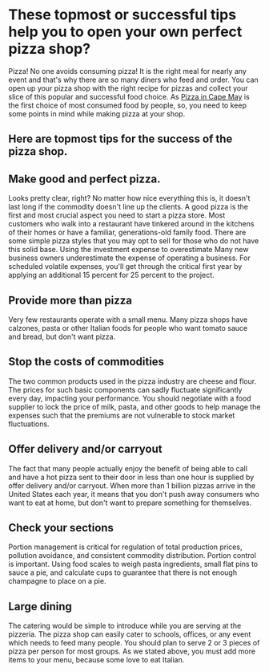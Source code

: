 # These topmost or successful tips help you to open your own perfect pizza shop?
Pizza! No one avoids consuming pizza! It is the right meal for nearly any event and that's why there are so many diners who feed and order. You can open up your pizza shop with the right recipe for pizzas and collect your slice of this popular and successful food choice. As [Pizza in Cape May](https://pizzaheavench.com/) is the first choice of most consumed food by people, so, you need to keep some points in mind while making pizza at your shop. 
## Here are topmost tips for the success of the pizza shop. 
## Make good and perfect pizza.
Looks pretty clear, right? No matter how nice everything this is, it doesn't last long if the commodity doesn't line up the clients. A good pizza is the first and most crucial aspect you need to start a pizza store. Most customers who walk into a restaurant have tinkered around in the kitchens of their homes or have a familiar, generations-old family food. There are some simple pizza styles that you may opt to sell for those who do not have this solid base.
Using the investment expense to overestimate
Many new business owners underestimate the expense of operating a business. For scheduled volatile expenses, you'll get through the critical first year by applying an additional 15 percent for 25 percent to the project.
## Provide more than pizza
Very few restaurants operate with a small menu. Many pizza shops have calzones, pasta or other Italian foods for people who want tomato sauce and bread, but don't want pizza.
## Stop the costs of commodities
The two common products used in the pizza industry are cheese and flour. The prices for such basic components can sadly fluctuate significantly every day, impacting your performance. You should negotiate with a food supplier to lock the price of milk, pasta, and other goods to help manage the expenses such that the premiums are not vulnerable to stock market fluctuations.
## Offer delivery and/or carryout
The fact that many people actually enjoy the benefit of being able to call and have a hot pizza sent to their door in less than one hour is supplied by offer delivery and/or carryout. When more than 1 billion pizzas arrive in the United States each year, it means that you don't push away consumers who want to eat at home, but don't want to prepare something for themselves.
## Check your sections
Portion management is critical for regulation of total production prices, pollution avoidance, and consistent commodity distribution. Portion control is important. Using food scales to weigh pasta ingredients, small flat pins to sauce a pie, and calculate cups to guarantee that there is not enough champagne to place on a pie.
## Large dining
The catering would be simple to introduce while you are serving at the pizzeria. The pizza shop can easily cater to schools, offices, or any event which needs to feed many people. You should plan to serve 2 or 3 pieces of pizza per person for most groups. As we stated above, you must add more items to your menu, because some love to eat Italian. 
